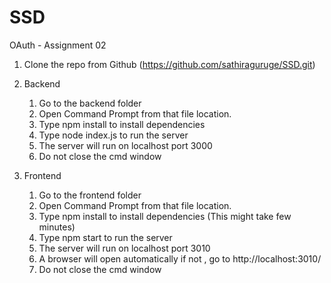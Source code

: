 # SSD
OAuth - Assignment 02


1. Clone the repo from Github (https://github.com/sathiraguruge/SSD.git)

2. Backend
    1. Go to the backend folder
    2. Open Command Prompt from that file location.
    3. Type npm install to install dependencies
    4. Type node index.js to run the server
    5. The server will run on localhost port 3000
    6. Do not close the cmd window

3. Frontend
    1. Go to the frontend folder 
    2. Open Command Prompt from that file location.
    3. Type npm install to install dependencies (This might take few minutes)
    4. Type npm start to run the server
    5. The server will run on localhost port 3010
    6. A browser will open automatically if not , go to http://localhost:3010/
    7. Do not close the cmd window
